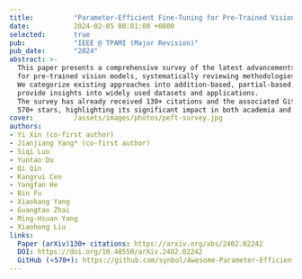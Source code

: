 ```yaml
---
title:          "Parameter-Efficient Fine-Tuning for Pre-Trained Vision Models: A Survey and Benchmark"
date:           2024-02-05 00:01:00 +0800
selected:       true
pub:            "IEEE @ TPAMI (Major Revision)"
pub_date:       "2024"
abstract: >-
  This paper presents a comprehensive survey of the latest advancements in parameter-efficient fine-tuning (PEFT)
  for pre-trained vision models, systematically reviewing methodologies and introducing the V-PEFT Bench benchmark.
  We categorize existing approaches into addition-based, partial-based, unified-based, and multi-task tuning, and
  provide insights into widely used datasets and applications.  
  The survey has already received 130+ citations and the associated GitHub repository has earned
  570+ stars, highlighting its significant impact in both academia and practice.
cover:          /assets/images/photos/peft-survey.jpg
authors:
- Yi Xin (co-first author)
- Jianjiang Yang* (co-first author)
- Siqi Luo
- Yuntao Du
- Qi Qin
- Kangrui Cen
- Yangfan He
- Bin Fu
- Xiaokang Yang
- Guangtao Zhai
- Ming-Hsuan Yang
- Xiaohong Liu
links:
  Paper (arXiv)130+ citations: https://arxiv.org/abs/2402.02242
  DOI: https://doi.org/10.48550/arXiv.2402.02242
  GitHub (⭐570+): https://github.com/synbol/Awesome-Parameter-Efficient-Transfer-Learning
---
```

